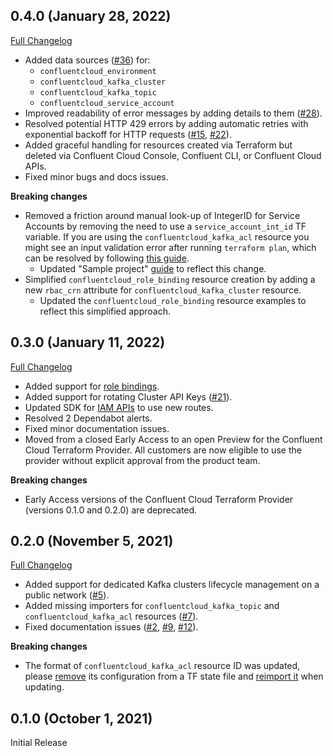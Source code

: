 ## 0.4.0 (January 28, 2022)

[Full Changelog](https://github.com/confluentinc/terraform-provider-confluentcloud/compare/v0.3.0...v0.4.0)

* Added data sources ([#36](https://github.com/confluentinc/terraform-provider-confluentcloud/issues/36)) for:
    * `confluentcloud_environment`
    * `confluentcloud_kafka_cluster`
    * `confluentcloud_kafka_topic`
    * `confluentcloud_service_account`
* Improved readability of error messages by adding details to them ([#28](https://github.com/confluentinc/terraform-provider-confluentcloud/issues/28)).
* Resolved potential HTTP 429 errors by adding automatic retries with exponential backoff for HTTP requests ([#15](https://github.com/confluentinc/terraform-provider-confluentcloud/issues/15), [#22](https://github.com/confluentinc/terraform-provider-confluentcloud/issues/22)).
* Added graceful handling for resources created via Terraform but deleted via Confluent Cloud Console, Confluent CLI, or Confluent Cloud APIs.
* Fixed minor bugs and docs issues.

**Breaking changes**

* Removed a friction around manual look-up of IntegerID for Service Accounts by removing the need to use a `service_account_int_id` TF variable. If you are using the `confluentcloud_kafka_acl` resource you might see an input validation error after running `terraform plan`, which can be resolved by following [this guide](https://registry.terraform.io/providers/confluentinc/confluentcloud/latest/docs/guides/upgrade-guide-0.4.0).
    * Updated "Sample project" [guide](https://registry.terraform.io/providers/confluentinc/confluentcloud/latest/docs/guides/sample-project) to reflect this change.
* Simplified `confluentcloud_role_binding` resource creation by adding a new `rbac_crn` attribute for `confluentcloud_kafka_cluster` resource.
    * Updated the `confluentcloud_role_binding` resource examples to reflect this simplified approach.

## 0.3.0 (January 11, 2022)

[Full Changelog](https://github.com/confluentinc/terraform-provider-confluentcloud/compare/v0.2.0...v0.3.0)

* Added support for [role bindings](https://docs.confluent.io/cloud/current/api.html#tag/Role-Bindings-(iamv2)).
* Added support for rotating Cluster API Keys ([#21](https://github.com/confluentinc/terraform-provider-confluentcloud/issues/21)).
* Updated SDK for [IAM APIs](https://docs.confluent.io/cloud/current/api.html#tag/Service-Accounts-(iamv2)) to use new routes.
* Resolved 2 Dependabot alerts.
* Fixed minor documentation issues.
* Moved from a closed Early Access to an open Preview for the Confluent Cloud Terraform Provider. All customers are now eligible to use the provider without explicit approval from the product team.

**Breaking changes**

* Early Access versions of the Confluent Cloud Terraform Provider (versions 0.1.0 and 0.2.0) are deprecated.

## 0.2.0 (November 5, 2021)

[Full Changelog](https://github.com/confluentinc/terraform-provider-confluentcloud/compare/v0.1.0...v0.2.0)

* Added support for dedicated Kafka clusters lifecycle management on a public network ([#5](https://github.com/confluentinc/terraform-provider-confluentcloud/issues/5)).
* Added missing importers for `confluentcloud_kafka_topic` and `confluentcloud_kafka_acl` resources ([#7](https://github.com/confluentinc/terraform-provider-confluentcloud/issues/7)).
* Fixed documentation issues ([#2](https://github.com/confluentinc/terraform-provider-confluentcloud/issues/2), [#9](https://github.com/confluentinc/terraform-provider-confluentcloud/issues/9), [#12](https://github.com/confluentinc/terraform-provider-confluentcloud/issues/12)).

**Breaking changes**

* The format of `confluentcloud_kafka_acl` resource ID was updated, please [remove](https://www.terraform.io/docs/cli/commands/state/rm.html) its configuration from a TF state file and [reimport it](https://registry.terraform.io/providers/confluentinc/confluentcloud/latest/docs/resources/confluentcloud_kafka_acl) when updating.

## 0.1.0 (October 1, 2021)

Initial Release
